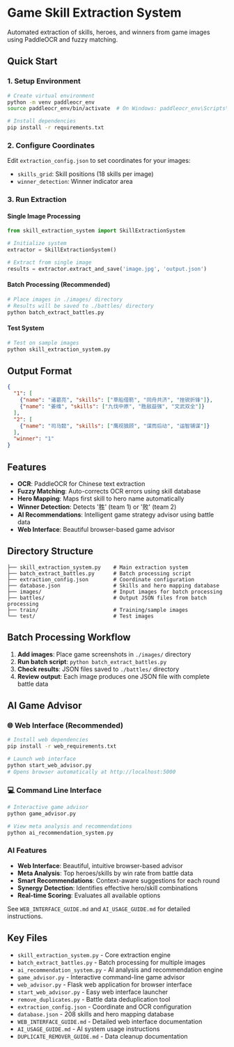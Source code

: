 # Game Skill Extraction System

Automated extraction of skills, heroes, and winners from game images using PaddleOCR and fuzzy matching.

## Quick Start

### 1. Setup Environment
```bash
# Create virtual environment
python -m venv paddleocr_env
source paddleocr_env/bin/activate  # On Windows: paddleocr_env\Scripts\activate

# Install dependencies
pip install -r requirements.txt
```

### 2. Configure Coordinates
Edit `extraction_config.json` to set coordinates for your images:
- `skills_grid`: Skill positions (18 skills per image)
- `winner_detection`: Winner indicator area

### 3. Run Extraction

#### Single Image Processing
```python
from skill_extraction_system import SkillExtractionSystem

# Initialize system
extractor = SkillExtractionSystem()

# Extract from single image
results = extractor.extract_and_save('image.jpg', 'output.json')
```

#### Batch Processing (Recommended)
```bash
# Place images in ./images/ directory
# Results will be saved to ./battles/ directory
python batch_extract_battles.py
```

#### Test System
```bash
# Test on sample images
python skill_extraction_system.py
```

## Output Format
```json
{
  "1": [
    {"name": "诸葛亮", "skills": ["草船借箭", "同舟共济", "挫锐折锋"]},
    {"name": "姜维", "skills": ["九伐中原", "胜敌益强", "文武双全"]}
  ],
  "2": [
    {"name": "司马懿", "skills": ["鹰视狼顾", "谋而后动", "运智铺谋"]}
  ],
  "winner": "1"
}
```

## Features
- **OCR**: PaddleOCR for Chinese text extraction
- **Fuzzy Matching**: Auto-corrects OCR errors using skill database
- **Hero Mapping**: Maps first skill to hero name automatically
- **Winner Detection**: Detects '胜' (team 1) or '败' (team 2)
- **AI Recommendations**: Intelligent game strategy advisor using battle data
- **Web Interface**: Beautiful browser-based game advisor

## Directory Structure
```
├── skill_extraction_system.py    # Main extraction system
├── batch_extract_battles.py      # Batch processing script
├── extraction_config.json        # Coordinate configuration
├── database.json                 # Skills and hero mapping database
├── images/                       # Input images for batch processing
├── battles/                      # Output JSON files from batch processing
├── train/                        # Training/sample images
└── test/                         # Test images
```

## Batch Processing Workflow
1. **Add images**: Place game screenshots in `./images/` directory
2. **Run batch script**: `python batch_extract_battles.py`
3. **Check results**: JSON files saved to `./battles/` directory
4. **Review output**: Each image produces one JSON file with complete battle data

## AI Game Advisor

### 🌐 Web Interface (Recommended)
```bash
# Install web dependencies
pip install -r web_requirements.txt

# Launch web interface
python start_web_advisor.py
# Opens browser automatically at http://localhost:5000
```

### 💻 Command Line Interface
```bash
# Interactive game advisor
python game_advisor.py

# View meta analysis and recommendations
python ai_recommendation_system.py
```

### AI Features
- **Web Interface**: Beautiful, intuitive browser-based advisor
- **Meta Analysis**: Top heroes/skills by win rate from battle data
- **Smart Recommendations**: Context-aware suggestions for each round
- **Synergy Detection**: Identifies effective hero/skill combinations
- **Real-time Scoring**: Evaluates all available options

See `WEB_INTERFACE_GUIDE.md` and `AI_USAGE_GUIDE.md` for detailed instructions.

## Key Files
- `skill_extraction_system.py` - Core extraction engine
- `batch_extract_battles.py` - Batch processing for multiple images
- `ai_recommendation_system.py` - AI analysis and recommendation engine
- `game_advisor.py` - Interactive command-line game advisor
- `web_advisor.py` - Flask web application for browser interface
- `start_web_advisor.py` - Easy web interface launcher
- `remove_duplicates.py` - Battle data deduplication tool
- `extraction_config.json` - Coordinate and OCR configuration
- `database.json` - 208 skills and hero mapping database
- `WEB_INTERFACE_GUIDE.md` - Detailed web interface documentation
- `AI_USAGE_GUIDE.md` - AI system usage instructions
- `DUPLICATE_REMOVER_GUIDE.md` - Data cleanup documentation
